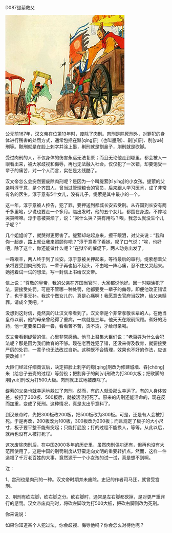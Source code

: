 D087缇萦救父

![缇萦救父](缇萦救父.jpeg)

公元前167年，汉文帝在位第13年时，废除了肉刑。肉刑是除死刑外，对罪犯的身体进行残害的处罚方式，通常包括在黥[qíng]刑（也叫墨刑）、劓[yì]刑、刖[yuè]刑等。黥刑就是在脸上刺字并涂上墨，劓刑就是割鼻子，刖刑就是砍脚。

受过肉刑的人，不仅身体的伤害永远无法复原；而且无论他走到哪里，都会被人一眼看出来，被大家歧视和侮辱，再也无法融入社会。仅仅犯了一次错，却要饱受一辈子的痛苦，对一个人而言，实在是太残酷了。

汉文帝怎么会突然要废除肉刑呢？是因为一个叫缇萦[tí yíng]的小女孩。缇萦的父亲叫淳于意，是个齐国人，曾当过管理粮仓的官员，后来跟人学习医术，成了非常有名的医生。淳于意有5个女儿，没有儿子，缇萦是其中最小的一个。

这一年，淳于意被人控告，犯了罪，要押送到都城长安去受刑。从齐国到长安有两千多里地，少说也要走一个多月。临出发时，他的五个女儿，都围在身边，不停地哭哭啼啼。淳于意被哭烦了，说：“哭什么哭？哭有用吗？唉，我怎么就没生个儿子呢？”

几个姐姐听了，就哭得更厉害了。缇萦却站起身来，擦干眼泪，对父亲说：“我和你一起走，路上就让我来照顾你吧？”淳于意看了看她，叹了口气说：“唉，也好吧，除了这个，你还能做什么呢？”在狱卒的催促下，两人动身出发了。

一路艰辛，两人终于到了长安。淳于意被关押起来，等待最后的审判。缇萦想着父亲将要受到肉刑处罚，一辈子再也抬不起头，不由地一阵心痛，忍不住又哭起来。她抱着试一试的想法，写一封信上书给汉文帝。

信上说：“尊敬的皇帝，我的父亲在齐国当官时，大家都说他好。因一时糊涂犯了法，要接受处罚。可是不管哪一种处罚，他都要受一辈子的侮辱。即便他改正错误了，也于事无补。我这个做女儿的，真是心痛啊！我愿意去官府当奴婢，给父亲赎罪。请成全我吧。“

没想到这封信，竟然真的让汉文帝看到了。汉文帝是个非常孝敬长辈的人。在他当皇帝以前，他的母亲曾经得了重病，一病就是三年。他天天在跟前照顾。煮好的汤药，他一定要亲口尝一尝，看看苦不苦，烫不烫，才给母亲喝。

汉文帝看到缇萦的信，心里非常感动。他马上召集大臣们说：”老百姓为什么会犯法呢？那是因为我们教育的不够。现在老百姓犯了错，还没来得及教育，就要接受严厉的处罚，一辈子也无法改过自新。这种既不合情理，效果也不好的作法，应该要改掉！”

大臣们经过仔细商议后，决定把脸上刺字的黥[qíng]刑改为修建城墙、舂[chōng]米（给谷子去壳的过程）等劳役；把割鼻子的劓[yì]刑改为打300大板；把砍脚的刖[yuè]刑改为打500大板。肉刑就正式地被废除了。

缇萦的父亲也就幸运地躲过了肉刑。然而，有的人就没那么幸运了。有的人身体较差，被打了300板、500板后，就被活活打死了。原来的肉刑还能活命的，现在反而加重，变成了死刑。这种情况，真是太出乎意料了。

到汉景帝时，先把300板改200板，把500板改为300板。可是，还是有人会被打死。于是再改，200板改为100板，300板改为200板；而且规定了板子的大小尺寸，板子要平整不能有突起；只能打屁股；打的过程不能换人，等等。从此以后，就再也没有人被打死了。

这次废除肉刑后，在中国2000多年的历史里，虽然肉刑偶尔还有，但再也没有大范围使用了。这是中国的刑罚制度从野蛮走向文明的重要转折点。然而，这样一件造福了千万老百姓的大事，竟然源于一个小女孩的试一试，真是想不到啊。



注：

1、宫刑也是肉刑的一种。汉文帝时期并未废除。史记的作者司马迁，就曾受宫刑。

2、刖刑有砍左脚，砍右脚之分。砍右脚时，通常是左右脚都砍掉，是对更严重罪行的惩罚。汉文帝废肉刑时，将砍左脚改为打500大板，把砍右脚则改为死刑。

你来说说：

如果你知道某个人犯过法，你会歧视、侮辱他吗？你会怎么对待他呢？



















